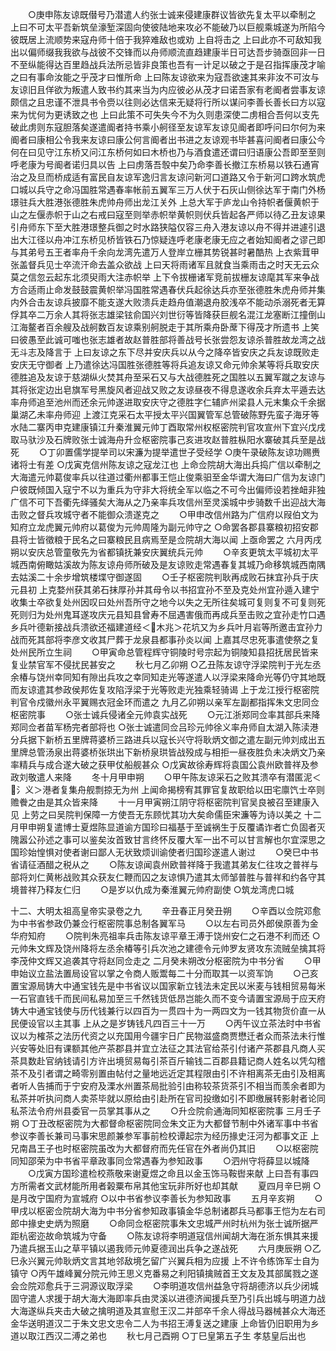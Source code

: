 <!-- { "loadSidebar": true } -->
　　○庚申陈友谅既僣号乃潜遣人约张士诚来侵建康群议皆欲先复太平以牵制之  上曰不可太平吾新筑垒濠堑深固向使彼陆地来攻必不能破乃以巨舰乘城遂为所陷今彼既居上流顺势来寇舟师十倍于我猝难敌也或劝  上自将击之  上曰此亦不可敌知我出以偏师缀我我欲与战彼不交锋而以舟师顺流直趋建康半日可达吾步骑亟回非一日不至纵能得达百里趋战兵法所忌皆非良策也吾有一计足以破之于是召指挥康茂才喻之曰有事命汝能之乎茂才曰惟所命  上曰陈友谅欲来为寇吾欲速其来非汝不可汝与友谅旧且佯欲为叛遣人致书约其来当为内应彼必从茂才曰诺吾家有老阍者尝事友谅颇信之且忠谨不泄具书令赍以往则必达信来无疑将行所以谋问李善长善长曰方以寇来为忧何为更诱致之也  上曰此策不可失失今不为久则患深使二虏相合吾何以支先破此虏则东寇胆落矣遂遣阍者持书乘小舸径至友谅军友谅见阍者即呼问曰尔何为来阍者曰康相公令我来友谅曰康公何言阍者出书进之友谅观书毕甚喜问阍者曰康公今何在曰见守江东桥又问江东桥何如曰木桥也乃与酒食遣还谓曰归语康公吾即至至则呼老康为号阍者诺归具以告  上曰虏落吾彀中矣乃命李善长撤江东桥易以铁石通宵治之及旦而桥成适有富民自友谅军逸归言友谅问新河口道路又令于新河口跨水筑虎口城以兵守之命冯国胜常遇春率帐前五翼军三万人伏于石灰山侧徐达军于南门外杨璟驻兵大胜港张德胜朱虎帅舟师出龙江关外  上总大军于庐龙山令持帜者偃黄帜于山之左偃赤帜于山之右戒曰寇至则举赤帜举黄帜则伏兵皆起各严师以待乙丑友谅果引舟师东下至大胜港璟整兵御之时水路狭隘仅容三舟入港友谅以舟不得并进遽引退出大江径以舟冲江东桥见桥皆铁石乃惊疑连呼老康老康无应之者始知阍者之谬己即与其弟号五王者率舟千余向龙湾先遣万人登岸立栅其势锐甚时暑酷热  上衣紫茸甲张盖督兵见士卒流汗命去盖众欲战  上曰天将雨诸军且就食当乘雨击之时天无云众莫之信忽云起东北须臾雨大注赤帜举  上下令拔栅诸军竞前拔栅友谅麾其军来争战方合适雨止命发鼓鼓震黄帜举冯国胜常遇春伏兵起徐达兵亦至张德胜朱虎舟师并集内外合击友谅兵披靡不能支遂大败溃兵走趋舟值潮退舟胶浅卒不能动杀溺死者无算俘其卒二万余人其将张志雄梁铉俞国兴刘世衍等皆降获巨舰名混江龙塞断江撞倒山江海鳌者百余艘及战舸数百友谅乘别舸脱走于其所乘舟卧蓆下得茂才所遗书  上笑曰彼愚至此诚可嗤也张志雄者故赵普胜部将善战号长张尝怨友谅杀普胜故龙湾之战无斗志及降言于  上曰友谅之东下尽并安庆兵以从今之降卒皆安庆之兵友谅既败走安庆无守御者  上乃遣徐达冯国胜张德胜等将兵追友谅又命元帅余某等将兵取安庆德胜追及友谅于慈湖纵火焚其舟至采石又与大战德胜死之国胜以五翼军蹴之友谅与其将张定边出皂旗军号黑旋风者迎战又败之友谅昼夜不得息遂收余兵弃太平遁去达率舟师追至池州而还余元帅遂进取安庆守之德胜字仁辅庐州梁县人元末集众千余据巢湖乙未率舟师迎  上渡江克采石太平授太平兴国翼管军总管破陈野先蛮子海牙等水陆二寨丙申克建康镇江升秦淮翼元帅丁酉取常州权枢密院判官攻宣州下宜兴戊戌取马驮沙及石牌败张士诚海舟升佥枢密院事己亥进攻赵普胜枞阳水寨破其兵至是战死
　　○丁卯置儒学提举司以宋濂为提举遣世子受经学
○庚午录破陈友谅功赐赉诸将士有差
○戊寅克信州陈友谅之寇龙江也  上命佥院胡大海出兵捣广信以牵制之大海遣元帅葛俊率兵以往道过衢州都事王恺止俊乘驲至金华谓大海曰广信为友谅门户彼既倾国入寇宁不以为重兵为守非大将统全军以临之不可今出偏师设若挫衄非独广信不可下吾衢先绎骚矣大海从之乃亲率兵攻信州至灵溪城中步骑数千出迎战大海击败之督兵攻城守者不能御众溃遂克之
　　○甲申改信州路为广信府以叚伯文为知府立龙虎翼元帅府以葛俊为元帅周隆为副元帅守之
○命罢各郡县寨粮初招安郡县将士皆徵粮于民名之曰寨粮民且病焉至是佥院胡大海以闻  上亟命罢之
六月丙戌朔以安庆总管童敬先为省都镇抚兼安庆翼统兵元帅
　　○辛亥更筑太平城初太平城西南俯瞰姑溪故为陈友谅舟师所破及是友谅败走常遇春复其城乃命移筑城西南隅去姑溪二十余步增筑楼堞守御遂固
　　○壬子枢密院判耿再成败石抹宜孙兵于庆元县初  上克婺州获其弟石抹厚孙并其母令以书招宜孙不至及克处州宜孙遁入建宁收集士卒欲复处州因叹曰处州吾所守之地今以失之无所往矣城可复则复不可复则死死则归为处州鬼耳遂攻庆元县知县曾寿不屈遇害俄而再成兵至击败之宜孙走竹口遇乡兵叶德新接战兵溃欲还福建道经＜木兆＞花坑又为乡兵叶月岩等所邀击宜孙力战而死其部将李彦文收其尸葬于龙泉县都事孙炎以闻  上嘉其尽忠死事遣使祭之复处州民所立生祠
　　○甲寅命总管程辉守铜陵时号宗起为铜陵知县招抚居民皆来复业禁官军不侵扰民甚安之
　　秋七月乙卯朔
○乙丑陈友谅守浮梁院判于光左丞余椿与饶州幸同知有隙出兵攻之幸同知走光等遂遣人以浮梁来降命光等仍守其地既而友谅遣其参政侯邦佐复攻陷浮梁于光等败走光独乘轻骑谒  上于龙江授行枢密院判官令戍徽州永平翼赐衣冠金环而遣之
九月乙卯朔以亲军左副都指挥朱文忠同佥枢密院事
　　○张士诚兵侵诸全元帅袁实战死
　　○元江浙郑同佥率其部兵来降郑同佥者苗军杨完者部将也
○张士诚遣同佥吕珍元帅徐义率舟师自太湖入陈渎港分兵据下新桥五里牌蒋婆桥三路进兵以寇长兴守将耿炳文御之遣左副元帅刘成出五里牌总管汤泉出蒋婆桥张珙出下新桥泉珙皆战殁成与相拒一昼夜胜负未决炳文乃亲率精兵与成合遂大破之获甲仗船舰甚众
○戊寅故徐寿辉将袁国公袁州欧普祥及参政刘敬遣人来降
　　冬十月甲申朔
　　○甲午陈友谅采石之败其溃卒有潜匿泥＜氵义＞港者复集舟舰剽掠无为州  上闻命揭榜宥其罪官复故职给以田宅廪饩士卒则赡餋之由是其众皆来降
　　十一月甲寅朔江阴守将枢密院判官吴良被召至建康入见  上劳之曰吴院判保障一方使吾无东顾忧其功大矣命儒臣宋濂等为诗以美之
十二月甲申朔复遣博士夏煜陈显道谕方国珍曰福基于至诚祸生于反覆谲诈者亡负固者灭隗嚣公孙述之事可以鉴矣汝首致甘言终怀反覆大军一出不可以甘言解也尔宜深思之国珍始惶惧对使者谢曰鄙人无状致烦训谕使者归国珍遂遣人谢过
　　○癸巳中书省请征酒醋之税从之
　　○陈友谅闻袁州欧普祥降于我遣其弟友仁往攻之普祥与部将刘仁黄彬战败其众获友仁鞭而囚之友谅惧乃遣其太师邹普胜与普祥和约各守其境普祥乃释友仁归
　　○是岁以仇成为秦淮翼元帅府副使
○筑龙湾虎口城

十二、大明太祖高皇帝实录卷之九
　　辛丑春正月癸丑朔
　　○辛酉以佥院邓愈为中书省参政仍兼佥行枢密院事总制各翼军马
　　○以左右司员外郎侯原善为金华府知府
　　○院判朱亮祖率兵击陈友谅平章王溥于饶州安仁之石港不利而还
○元帅朱文辉及饶州降将左丞余椿等引兵次池之建德令元帅罗友贤攻东流贼垒擒其将李茂仲文辉又追袭其守将赵同佥走之
二月癸未朔改分枢密院为中书分省
　　○甲申始议立盐法置局设官以掌之令商人贩鬻每二十分而取其一以资军饷
　　○己亥置宝源局铸大中通宝钱先是中书省议以国家新立钱法未定民以米麦与钱相贸易每米一石官直钱千而民间私易加至三千然钱货低昂岂能久而不变今请置宝源局于应天府铸大中通宝钱使与历代钱兼行以四百为一贯四十为一两四文为一钱其物货价直一从民便设官以主其事  上从之是岁铸钱凡四百三十一万
　　○丙午议立茶法时中书省议以为榷茶之法历代资之以充国用今疆宇日广民物滋盛商贾懋迁者众而茶法未行惟兴安等处旧有课额其他产茶郡县并宜立法征之其法官给茶引付诸产茶郡县凡商人买茶具数赴官纳钱请引方许出境贸易每引茶百斤输钱二百郡县籍记商人姓名以凭勾稽茶不及引者谓之畸零别置由帖付之量地远近定其程限由引不许相离茶无由引及相离者听人告捕而于宁安府及溧水州置茶局批验引由称较茶货茶引不相当而羡余者即为私茶并听执问商人卖茶毕就以原给由引赴所在官司投缴如引不即缴展转影射者论同私茶法令府州县委官一员掌其事从之
　　○升佥院俞通海同知枢密院事
三月壬子朔
○丁丑改枢密院为大都督命枢密院同佥朱文正为大都督节制中外诸军事中书省参议李善长兼司马事宋思颜兼参军事前检校谭起宗为经历掾史汪河为都事文正  上兄南昌王子也时枢密院虽改为大都督府而先任官在外者尚仍其旧
　　○以枢密院同知邵荣为中书省平章政事同佥常遇春为参知政事
　　○泗州守将薛显以城降
　　○戊寅方国珍遣检校燕敬来谢夏煜之命且以金玉饰马鞍辔来献  上曰吾有事四方所需者文武材能所用者榖粟布帛其他宝玩非所好也却其献
　　夏四月辛巳朔
○是月改宁国府为宣城府
○以中书省参议李善长为参知政事
　　五月辛亥朔
　　○甲戌以枢密佥院胡大海为中书分省参知政事镇金华总制诸郡兵马都事王恺为左右司郎中掾史史炳为照磨
　　○命同佥枢密院事朱文忠城严州时杭州为张士诚所据严距杭密迩故命筑城为守备
　　○陈友谅将李明道寇信州闻胡大海在浙东惧其来援乃遣兵据玉山之草平镇以遏我师元帅夏德润出兵争之遂战死
　　六月庚辰朔
○乙巳永兴翼元帅耿炳文言其地邻敌境乞留广兴翼兵相为应援  上不许令练饰军士自为镇守
○丙午雄峰翼分院元帅王思义克番易之利阳镇擒贼首王文友及其部属戮之遂会佥院邓愈兵于三洞源议取浮梁
　　○李明道攻信州益急守将胡德济以兵少闭城固守遣人求援于胡大海大海即率兵由灵溪以进德济闻援兵至乃引兵出城与明道力战大海遂纵兵夹击大破之擒明道及其宣慰王汉二并部卒千余人得战马器械甚众大海还金华送明道汉二于朱文忠文忠令二人为书招王溥复送之建康  上命皆仍旧职用为乡道以取江西汉二溥之弟也
　　秋七月己酉朔
○丁巳皇第五子生  孝慈皇后出也
